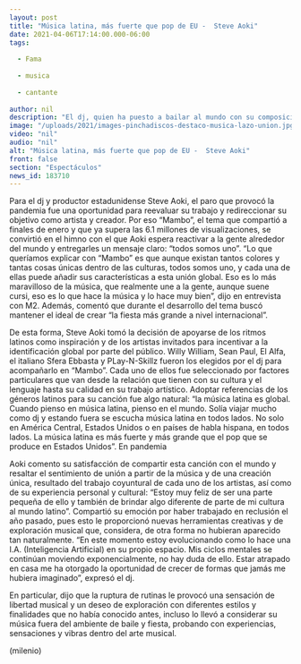```yaml
---
layout: post
title: "Música latina, más fuerte que pop de EU -  Steve Aoki"
date: 2021-04-06T17:14:00.000-06:00
tags:
  
  - Fama
  
  - musica
  
  - cantante
  
author: nil
description: "El dj, quien ha puesto a bailar al mundo con su composición “Mambo”, destaca lo valioso que ha sido el aislamiento para su proceso creativo."
image: "/uploads/2021/images-pinchadiscos-destaco-musica-lazo-union.jpg"
video: "nil"
audio: "nil"
alt: "Música latina, más fuerte que pop de EU -  Steve Aoki"
front: false
section: "Espectáculos"
news_id: 183710
---
```


Para el dj y productor estadunidense Steve Aoki, el paro que provocó la pandemia fue una oportunidad para reevaluar su trabajo y redireccionar su objetivo como artista y creador. Por eso “Mambo”, el tema que compartió a finales de enero y que ya supera las 6.1 millones de visualizaciones, se convirtió en el himno con el que Aoki espera reactivar a la gente alrededor del mundo y entregarles un mensaje claro: “todos somos uno”. “Lo que queríamos explicar con “Mambo” es que aunque existan tantos colores y tantas cosas únicas dentro de las culturas, todos somos uno, y cada una de ellas puede añadir sus características a esta unión global. Eso es lo más maravilloso de la música, que realmente une a la gente, aunque suene cursi, eso es lo que hace la música y lo hace muy bien”, dijo en entrevista con M2. 
Además, comentó que durante el desarrollo del tema buscó mantener el ideal de crear “la fiesta más grande a nivel internacional”. 

De esta forma, Steve Aoki tomó la decisión de apoyarse de los ritmos latinos como inspiración y de los artistas invitados para incentivar a la identificación global por parte del público. Willy William, Sean Paul, El Alfa, el italiano Sfera Ebbasta y PLay-N-Skillz fueron los elegidos por el dj para acompañarlo en “Mambo”. Cada uno de ellos fue seleccionado por factores particulares que van desde la relación que tienen con su cultura y el lenguaje hasta su calidad en su trabajo artístico. Adoptar referencias de los géneros latinos para su canción fue algo natural: “la música latina es global. Cuando pienso en música latina, pienso en el mundo. Solía viajar mucho como dj y estando fuera se escucha música latina en todos lados. No solo en América Central, Estados Unidos o en países de habla hispana, en todos lados. La música latina es más fuerte y más grande que el pop que se produce en Estados Unidos”. En pandemia 

Aoki comento su satisfacción de compartir esta canción con el mundo y resaltar el sentimiento de unión a partir de la música y de una creación única, resultado del trabajo coyuntural de cada uno de los artistas, así como de su experiencia personal y cultural: “Estoy muy feliz de ser una parte pequeña de ello y también de brindar algo diferente de parte de mi cultura al mundo latino”. Compartió su emoción por haber trabajado en reclusión el año pasado, pues esto le proporcionó nuevas herramientas creativas y de exploración musical que, considera, de otra forma no hubieran aparecido tan naturalmente. “En este momento estoy evolucionando como lo hace una I.A. (Inteligencia Artificial) en su propio espacio. Mis ciclos mentales se continúan moviendo exponencialmente, no hay duda de ello. Estar atrapado en casa me ha otorgado la oportunidad de crecer de formas que jamás me hubiera imaginado”, expresó el dj. 

En particular, dijo que la ruptura de rutinas le provocó una sensación de libertad musical y un deseo de exploración con diferentes estilos y finalidades que no había conocido antes, incluso lo llevó a considerar su música fuera del ambiente de baile y fiesta, probando con experiencias, sensaciones y vibras dentro del arte musical. 

(milenio)